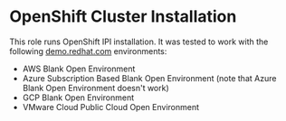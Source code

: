 # OpenShift Cluster Installation

This role runs OpenShift IPI installation. It was tested to work with the following [demo.redhat.com](https://demo.redhat.com/) environments:

* AWS Blank Open Environment
* Azure Subscription Based Blank Open Environment (note that Azure Blank Open Environment doesn't work)
* GCP Blank Open Environment
* VMware Cloud Public Cloud Open Environment
